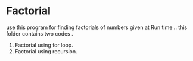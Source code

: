 # Factorial
use this program for finding factorials of numbers  given at Run time ..
this folder contains two codes .
1) Factorial using for loop.
2) Factorial using recursion.
